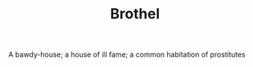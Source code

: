 ---
title: Brothel
letter: B
permalink: "/definitions/bld-brothel.html"
body: A bawdy-house; a house of ill fame; a common habitation of prostitutes
published_at: '2018-07-07'
source: Black's Law Dictionary 2nd Ed (1910)
layout: post
---
